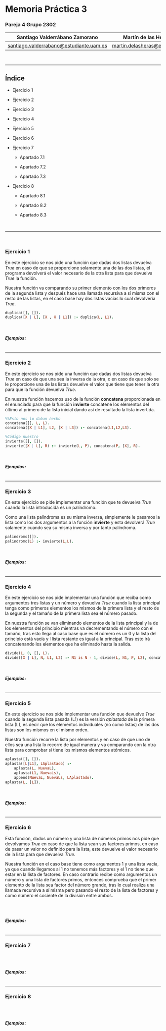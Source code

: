 # Memoria Práctica 3

### Pareja 4 Grupo 2302

Santiago Valderrábano Zamorano | Martín de las Heras Moreno
------------------------------ | --------------------------
santiago.valderrabano@estudiante.uam.es | martin.delasheras@estudiante.uam.es


<br>
<hr>

## Índice

  * Ejercicio 1

  * Ejercicio 2

  * Ejercicio 3

  * Ejercicio 4

  * Ejercicio 5

  * Ejercicio 6

  * Ejercicio 7

    * Apartado 7.1

    * Apartado 7.2

    * Apartado 7.3

  * Ejercicio 8

    * Apartado 8.1

    * Apartado 8.2

    * Apartado 8.3

  <br>
  <hr>
  <br>

### Ejercicio 1

En este ejercicio se nos pide una función que dadas dos listas devuelva *True* en caso de que se proporcione solamente una de las dos listas, el programa devolverá el valor necesario de la otra lista para que devuelva *True* la función.

Nuestra función va comparando su primer elemento con los dos primeros de la segunda lista y después hace una llamada recursiva a sí misma con el resto de las listas, en el caso base hay dos listas vacías lo cual devolvería *True*.

```prolog
duplica([], []).
duplica([X | L], [X , X | L1]) :- duplica(L, L1).
```
<br>

  ##### Ejemplos:

```prolog

```

---
### Ejercicio 2

En este ejercicio se nos pide una función que dadas dos listas devuelva *True* en caso de que una sea la inversa de la otra, o en caso de que solo se le proporcione una de las listas devuelve el valor que tiene que tener la otra para que la función devuelva *True*.

En nuestra función hacemos uso de la función **concatena** proporcionada en el enunciado para que la función **invierte** concatene los elementos del último al primero de la lista inicial dando así de resultado la lista invertida.


```prolog
%%Esto nos lo daban hecho
concatena([], L, L).
concatena([X | L1], L2, [X | L3]) :- concatena(L1,L2,L3).

%Código nuestro
invierte([], []).
invierte([X | L], R) :- invierte(L, P), concatena(P, [X], R).
```

<br>

  ##### Ejemplos:

```prolog

```

---
### Ejercicio 3

En este ejercicio se pide implementar una función que te devuelva *True* cuando la lista introducida es un palíndromo.

Como una lista palíndroma es su misma inversa, simplemente le pasamos la lista como los dos argumentos a la función **invierte** y esta devolverá *True* solamente cuando sea su misma inversa y por tanto palíndroma.

```prolog
palindromo([]).
palindromo(L) :- invierte(L,L).
```

<br>

  ##### Ejemplos:

```prolog

```

---
### Ejercicio 4

En este ejercicio se nos pide implementar una función que reciba como argumentos tres listas y un número y devuelva *True* cuando la lista principal tenga como primeros elementos los mismos de la primera lista y el resto de la segunda y el tamaño de la primera lista sea el número pasado.

En nuestra función se van eliminando elementos de la lista principal y la de los elementos del principio mientras va decrementando el número con el tamaño, tras esto llega al caso base que es el número es un 0 y la lista del principio está vacía y l lista restante es igual a la principal. Tras esto irá concatenando los elementos que ha eliminado hasta la salida.

```prolog
divide(L, 0, [], L).
divide([X | L], N, L1, L2) :- N1 is N - 1, divide(L, N1, P, L2), concatena([X], P, L1).
```

<br>

  ##### Ejemplos:

```prolog

```

---
### Ejercicio 5

En este ejercicio se nos pide implementar una función que devuelve *True* cuando la segunda lista pasada (L1) es la versión *aplastada* de la primera lista (L), es decir que los elementos individuales (no como listas) de las dos listas son los mismos en el mismo orden.

Nuestra función recorre la lista por elementos y en caso de que uno de ellos sea una lista lo recorre de igual manera y va comparando con la otra lista para comprobar si tiene los mismos elementos atómicos.

```prolog
aplasta([], []).
aplasta([L|L1], LAplastado) :-
    aplasta(L, NuevaL),
    aplasta(L1, NuevaLs),
    append(NuevaL, NuevaLs, LAplastado).
aplasta(L, [L]).
```

<br>

  ##### Ejemplos:

```prolog

```

---
### Ejercicio 6

Esta función, dados un número y una lista de números primos nos pide que devolvamos *True* en caso de que la lista sean sus factores primos, en caso de pasar un valor no definido para la lista, este devuelve el valor necesario de la lista para que devuelva *True*.

Nuestra función en el caso base tiene como argumentos 1 y una lista vacía, ya que cuando llegamos al 1 no tenemos más factores y el 1 no tiene que estar en la lista de factores. En caso contrario recibe como argumentos un número y una lista de factores primos, entonces comprueba que el primer elemento de la lista sea factor del número grande, tras lo cual realiza una llamada recursiva a sí misma pero pasando el resto de la lista de factores y como número el cociente de la división entre ambos.

```prolog

```

<br>

  ##### Ejemplos:

```prolog

```

---
### Ejercicio 7


```prolog

```

<br>

  ##### Ejemplos:

```prolog

```

---
### Ejercicio 8


```prolog

```

<br>

  ##### Ejemplos:

```prolog

```
